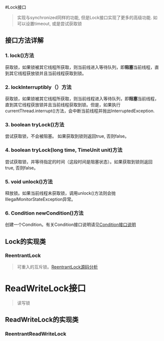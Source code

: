 #Lock接口
> 实现与synchronized同样的功能, 但是Lock接口实现了更多的高级功能. 如可以设置timeout, 或是尝试获取锁

## 接口方法详解
### 1. lock()方法
获取锁，如果锁被其它线程所获取，则当前线进入等待队列，即**阻塞**当前线程，直到其它线程获放锁并且当前线程获取到锁。
### 2. lockInterruptibly（）方法
获取锁，如果锁被其它线程所获取，则当前线程进入等待队列，即**阻塞**当前线程，直到其它线程获放锁并且当前线程获取到锁。但是，如果执行currentThread.interrupt()方法，会中断当前线程并抛出InterruptedException. 
### 3. boolean tryLock()方法
尝试获取锁，不会被阻塞。 如果获取到锁则返回true, 否则false。
### 4. boolean tryLock(long time, TimeUnit unit)方法
尝试获取锁，并等待指定的时间（这段时间是阻塞状态）。如果获取到锁则返回true, 否则false。
### 5. void unlock()方法
释放锁。如果当前线程未获取锁，调用unlock()方法则会抛IllegalMonitorStateException异常。
### 6. Condition newCondition()方法
创建一个Condition。有关Condition接口说明请见[Condition接口说明](/java/j.u.c/Condition接口说明.md)

## Lock的实现类 ##
### ReentrantLock ###
> 可重入的互斥锁。[ReentrantLock源码分析](/java/j.u.c/ReentrantLock源码分析.md)


# ReadWriteLock接口
> 读写锁

## ReadWriteLock的实现类
### ReentrantReadWriteLock ###


